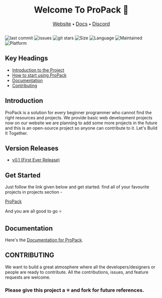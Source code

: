 <h1 align="center">Welcome To ProPack 🚀</h1>

<div style="margin-bottom: 2em;">
  <p align="center">
  <span>
    <a style="font-size: 16px;" href="https://propack.netlify.app/">Website</a> &bullet;
    <a style="font-size: 16px;" href="#">Docs</a>  &bullet;
    <a style="font-size: 16px;" href="https://discord.com/invite/TgmRxvppg9">Discord</a>
  </span>
  </p>
</div>

![last commit](https://img.shields.io/github/last-commit/WH0SUMIT/propack)
![issues](https://img.shields.io/github/issues/WH0SUMIT/propack)
![git stars](https://img.shields.io/github/stars/WH0SUMIT/propack)
![Size](https://img.shields.io/github/repo-size/WH0SUMIT/propack)
![Language](https://img.shields.io/github/languages/top/WH0SUMIT/propack)
![Maintained](https://img.shields.io/maintenance/yes/2021)
![Platform](https://img.shields.io/badge/platform-Visual%20Studio%20Code-blue)

## Key Headings

- [Introduction to the Project](#Introduction)
- [How to start using ProPack](#Get-Started)
- [Documentation](#Documentation)
- [Contributing](#CONTRIBUTING)

## Introduction

ProPack is a solution for every beginner programmer who cannot find the right resources and projects. We provide basic web development projects now on our website we are planning to add some more projects in the future and this is an open-source project so anyone can contribute to it.
Let's Build It Together.

## Version Releases

- [v0.1 (First Ever Release)](https://github.com/WH0SUMIT/propack/releases/tag/v1.0)

## Get Started

Just follow the link given below and get started. find all of your favourite projects in projects section -

[ProPack](https://propack.netlify.app/)

And you are all good to go :star:

## Documentation

Here's the [Documentation for ProPack](#).

## CONTRIBUTING

We want to build a great atmosphere where all the developers/designers or people are ready to contribute.
All the contributions, issues, and feature requests are welcome.

### Please give this project a :star: and fork for future references.

